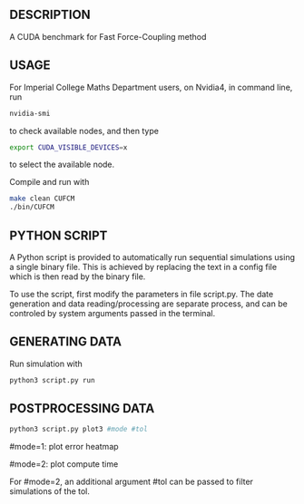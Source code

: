 ## DESCRIPTION

A CUDA benchmark for Fast Force-Coupling method

## USAGE
For Imperial College Maths Department users, on Nvidia4, in command line, run

```bash
nvidia-smi
```
to check available nodes, and then type

```bash
export CUDA_VISIBLE_DEVICES=x
```

to select the available node. 

Compile and run with

```bash
make clean CUFCM
./bin/CUFCM
```

## PYTHON SCRIPT
A Python script is provided to automatically run sequential simulations using a single binary file. This is achieved by replacing the text in a config file which is then read by the binary file.

To use the script, first modify the parameters in file script.py. The date generation and data reading/processing are separate process, and can be controled by system arguments passed in the terminal.

## GENERATING DATA
Run simulation with
```bash
python3 script.py run
```

## POSTPROCESSING DATA
```bash
python3 script.py plot3 #mode #tol
```
\#mode=1: plot error heatmap

\#mode=2: plot compute time

For \#mode=2, an additional argument \#tol can be passed to filter simulations of the tol.